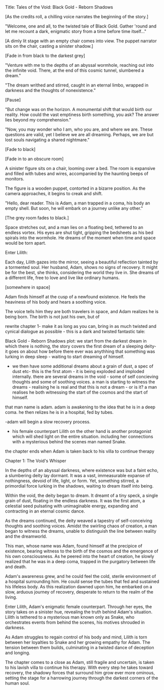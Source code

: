 Title: Tales of the Void: Black Gold - Reborn Shadows

[As the credits roll, a chilling voice narrates the beginning of the story.]

"Welcome, one and all, to the twisted tale of Black Gold. Gather 'round and let me recount a dark, enigmatic story from a time before time itself..."

[A dimly lit stage with an empty chair comes into view. The puppet narrator sits on the chair, casting a sinister shadow.]

[Fade in from black to the darkest grey]

"Venture with me to the depths of an abyssal wormhole, reaching out into the infinite void. There, at the end of this cosmic tunnel, slumbered a dream."

"The dream writhed and stirred, caught in an eternal limbo, wrapped in darkness and the thoughts of nonexistence."

[Pause]

"But change was on the horizon. A monumental shift that would birth our reality. How could the vast emptiness birth something, you ask? The answer lies beyond my comprehension."

"Now, you may wonder who I am, who you are, and where we are. These questions are valid, yet I believe we are all dreaming. Perhaps, we are but lost souls navigating a shared nightmare."

[Fade to black]

[Fade in to an obscure room]

A sinister figure sits on a chair, looming over a bed. The room is expansive and filled with tubes and wires, accompanied by the haunting beeps of monitors.

The figure is a wooden puppet, contorted in a bizarre position. As the camera approaches, it begins to creak and shift.

"Hello, dear reader. This is Adam, a man trapped in a coma, his body an empty shell. But soon, he will embark on a journey unlike any other."

[The grey room fades to black.]

Space stretches out, and a man lies on a floating bed, tethered to an endless vortex. His eyes are shut tight, gripping the bedsheets as his bed spirals into the wormhole. He dreams of the moment when time and space would be torn apart.

Enter Lilith:

Each day, Lilith gazes into the mirror, seeing a beautiful reflection tainted by a tormented soul. Her husband, Adam, shows no signs of recovery. It might be for the best, she thinks, considering the world they live in. She dreams of a different life, free to love and live like ordinary humans.

[somewhere in space]

Adam finds himself at the cusp of a newfound existence. He feels the heaviness of his body and hears a soothing voice.

The voice tells him they are both travelers in space, and Adam realizes he is being born. The birth is not just his own, but of


rewrite chapter 1- make it as long as you can, bring in as much twisted and cynical dialogue as possible - this is a dark and twisted fantastic tale:

Black Gold - Reborn Shadows
plot:
we start from the darkest dream in which there is nothing, the story covers the first dream of a sleeping deity- it goes on about how before there ever was anythhing that something was lurking in deep sleep - waiting to start dreaming of himself.

- we then have some additional dreams about a grain of dust, a spec of dust etc- this is the first atom - it is being exploded and imploded internally.
there are several dreams in the void - some of self concieving thoughts and some of soothing voices.
a man is starting to witness the dreams - realising he is real and that this is not a dream - or is it?
a man realises he both witnessing the start of the cosmos and the start of himself.

that man name is adam.
adam is awakening to the idea that he is in a deep coma.
he then relizes he is in a hospital, fed by tubes.

-adam will begin a slow recovery process.
- his female counterpart Lilith on the other hand is another protagonist which will shed light on the entire situation.
including her connections with a mysterious behind the scenes man named Snake.

the chapter ends when Adam is taken back to his villa to continue therapy


Chapter 1: The Void's Whisper

In the depths of an abyssal darkness, where existence was but a faint echo, a slumbering deity lay dormant. It was a vast, immeasurable expanse of nothingness, devoid of life, light, or form. Yet, something stirred, a primordial force lurking in the shadows, waiting to dream itself into being.

Within the void, the deity began to dream. It dreamt of a tiny speck, a single grain of dust, floating in the endless darkness. It was the first atom, a celestial seed pulsating with unimaginable energy, expanding and contracting in an eternal cosmic dance.

As the dreams continued, the deity weaved a tapestry of self-conceiving thoughts and soothing voices. Amidst the swirling chaos of creation, a man began to witness the dreams, unable to distinguish the line between reality and the dreamworld.

This man, whose name was Adam, found himself at the precipice of existence, bearing witness to the birth of the cosmos and the emergence of his own consciousness. As he peered into the heart of creation, he slowly realized that he was in a deep coma, trapped in the purgatory between life and death.

Adam's awareness grew, and he could feel the cold, sterile environment of a hospital surrounding him. He could sense the tubes that fed and sustained his lifeless body. As this realization dawned upon him, he embarked on a slow, arduous journey of recovery, desperate to return to the realm of the living.

Enter Lilith, Adam's enigmatic female counterpart. Through her eyes, the story takes on a sinister hue, revealing the truth behind Adam's situation. Lilith is tethered to a mysterious man known only as Snake, who orchestrates events from behind the scenes, his motives shrouded in darkness.

As Adam struggles to regain control of his body and mind, Lilith is torn between her loyalties to Snake and her growing empathy for Adam. The tension between them builds, culminating in a twisted dance of deception and longing.

The chapter comes to a close as Adam, still fragile and uncertain, is taken to his lavish villa to continue his therapy. With every step he takes toward recovery, the shadowy forces that surround him grow ever more ominous, setting the stage for a harrowing journey through the darkest corners of the human soul.
